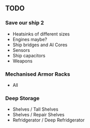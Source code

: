 ﻿## TODO
### Save our ship 2
 * Heatsinks of different sizes
 * Engines maybe?
 * Ship bridges and AI Cores
 * Sensors
 * Ship capacitors
 * Weapons

### Mechanised Armor Racks
 * All

### Deep Storage
 * Shelves / Tall Shelves
 * Shelves / Repair Shelves
 * Refridgerator / Deep Refridgerator